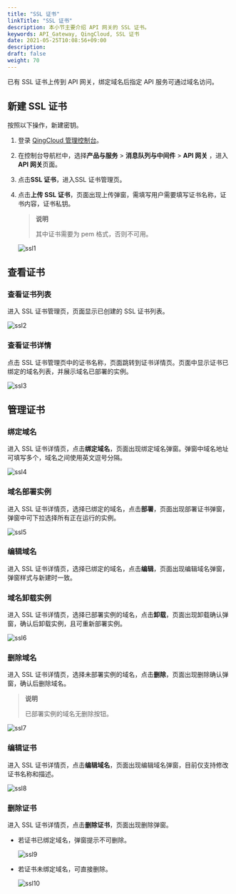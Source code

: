 ```yaml
---
title: "SSL 证书"
linkTitle: "SSL 证书"
description: 本小节主要介绍 API 网关的 SSL 证书。 
keywords: API_Gateway, QingCloud, SSL 证书
date: 2021-05-25T10:08:56+09:00
description:
draft: false
weight: 70
---
```


已有 SSL 证书上传到 API 网关，绑定域名后指定 API 服务可通过域名访问。

## 新建 SSL 证书

按照以下操作，新建密钥。

1. 登录 [QingCloud 管理控制台](https://console.qingcloud.com/login)。

2. 在控制台导航栏中，选择**产品与服务** > **消息队列与中间件** > **API 网关** ，进入**API 网关**页面。

3. 点击**SSL 证书**，进入SSL 证书管理页。

4. 点击**上传 SSL 证书**，页面出现上传弹窗，需填写用户需要填写证书名称，证书内容，证书私钥。

   > **说明**
   >
   > 其中证书需要为 pem 格式，否则不可用。

   ![ssl1](../_images/ssl1.png)

## 查看证书

### 查看证书列表

进入 SSL 证书管理页，页面显示已创建的 SSL 证书列表。

![ssl2](../_images/ssl2.png)

### 查看证书详情

点击 SSL 证书管理页中的证书名称，页面跳转到证书详情页。页面中显示证书已绑定的域名列表，并展示域名已部署的实例。

![ssl3](../_images/ssl3.png)



## 管理证书

### 绑定域名

进入 SSL 证书详情页，点击**绑定域名**，页面出现绑定域名弹窗。弹窗中域名地址可填写多个，域名之间使用英文逗号分隔。

![ssl4](../_images/ssl4.png)

### 域名部署实例

进入 SSL 证书详情页，选择已绑定的域名，点击**部署**，页面出现部署证书弹窗，弹窗中可下拉选择所有正在运行的实例。

![ssl5](../_images/ssl5.png)

### 编辑域名

进入 SSL 证书详情页，选择已绑定的域名，点击**编辑**，页面出现编辑域名弹窗，弹窗样式与新建时一致。

### 域名卸载实例

进入 SSL 证书详情页，选择已部署实例的域名，点击**卸载**，页面出现卸载确认弹窗，确认后卸载实例，且可重新部署实例。

![ssl6](../_images/ssl6.png)

### 删除域名

进入 SSL 证书详情页，选择未部署实例的域名，点击**删除**，页面出现删除确认弹窗，确认后删除域名。

> **说明**
>
> 已部署实例的域名无删除按钮。

![ssl7](../_images/ssl7.png)

### 编辑证书

进入 SSL 证书详情页，点击**编辑域名**，页面出现编辑域名弹窗，目前仅支持修改证书名称和描述。

![ssl8](../_images/ssl8.png)

### 删除证书

进入 SSL 证书详情页，点击**删除证书**，页面出现删除弹窗。

- 若证书已绑定域名，弹窗提示不可删除。

  ![ssl9](../_images/ssl9.png)

- 若证书未绑定域名，可直接删除。

  ![ssl10](../_images/ssl10.png)

